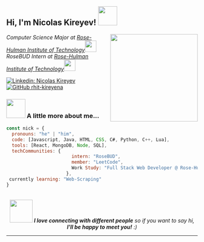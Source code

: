 <h2> Hi, I'm Nicolas Kireyev! <img src="https://media.giphy.com/media/i00Ho1s3v7BVQ5qBLp/giphy.gif" width="50"></h2>
<img align='right' src="https://media.giphy.com/media/9RVTRS13tLFfpf37JE/giphy.gif" width="230">
<p><em>Computer Science Major at <a href="https://www.rose-hulman.edu">Rose-Hulman Institute of Technology</a><img src="https://media.giphy.com/media/QEOWCJQiKib42Ni5jm/giphy.gif" width="30"></br>RoseBUD Intern at <a href="https://www.rose-hulman.edu">Rose-Hulman Institute of Technology</a><img src="https://media.giphy.com/media/j5pY927wcV6Kiz44Na/giphy.gif" width="30"> 
</em></p>

[![Linkedin: Nicolas Kireyev](https://img.shields.io/badge/-Nicolas_Kireyev-blue?style=flat-square&logo=Linkedin&logoColor=white&link=https://www.linkedin.com/in/nicolas-kireyev/)](https://www.linkedin.com/in/nicolas-kireyev/)
[![GitHub rhit-kireyena](https://img.shields.io/github/followers/rhit-kireyena?label=follow&style=social)](https://github.com/rhit-kireyena)


### <img src="https://media.giphy.com/media/Oj25fisQ3zhukVWY96/giphy.gif" width="50"> A little more about me...  

```javascript
const nick = {
  pronouns: "he" | "him",
  code: [Javascript, Java, HTML, CSS, C#, Python, C++, Lua],
  tools: [React, MongoDB, Node, SQL],
  techCommunities: {
                        intern: "RoseBUD",
                        member: "LeetCode",
                        Work Study: "Full Stack Web Developer @ Rose-Hulman Cross Country and Track and Field Team
                      },
 currently learning: "Web-Scraping"
}
```
<br>
<div style="text-align:center;">
  <img src="https://media.giphy.com/media/SvGVJ6CesBIW4UyE6z/giphy.gif" width="60"> <em><b>I love connecting with different people</b> so if you want to say hi, <b> I'll be happy to meet you!</b> :)</em>
</div>

---
